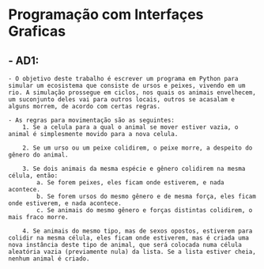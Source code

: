 # Programação com Interfaçes Graficas

## - AD1:
    - O objetivo deste trabalho é escrever um programa em Python para simular um ecosistema que consiste de ursos e peixes, vivendo em um rio. A simulação prossegue em ciclos, nos quais os animais envelhecem, um suconjunto deles vai para outros locais, outros se acasalam e alguns morrem, de acordo com certas regras.
  
    - As regras para movimentação são as seguintes:
        1. Se a celula para a qual o animal se mover estiver vazia, o animal é simplesmente movido para a nova celula.
        
        2. Se um urso ou um peixe colidirem, o peixe morre, a despeito do gênero do animal.
        
        3. Se dois animais da mesma espécie e gênero colidirem na mesma célula, então:
            a. Se forem peixes, eles ficam onde estiverem, e nada acontece.
            b. Se forem ursos do mesmo gênero e de mesma força, eles ficam onde estiverem, e nada acontece.
            c. Se animais do mesmo gênero e forças distintas colidirem, o mais fraco morre.
        
        4. Se animais do mesmo tipo, mas de sexos opostos, estiverem para colidir na mesma célula, eles ficam onde estiverem, mas é criada uma nova instância deste tipo de animal, que será colocada numa célula aleatória vazia (previamente nula) da lista. Se a lista estiver cheia, nenhum animal é criado.

